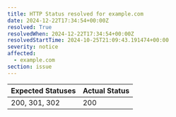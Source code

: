 ```yaml
---
title: HTTP Status resolved for example.com
date: 2024-12-22T17:34:54+00:00Z
resolved: True
resolvedWhen: 2024-12-22T17:34:54+00:00Z
resolvedStartTime: 2024-10-25T21:09:43.191474+00:00
severity: notice
affected:
  - example.com
section: issue
---
```


| Expected Statuses | Actual Status  |
|-------------------|----------------|
| 200, 301, 302 | 200 |

